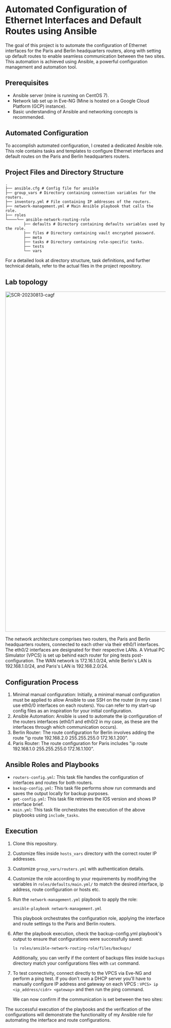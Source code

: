 # Automated Configuration of Ethernet Interfaces and Default Routes using Ansible

The goal of this project is to automate the configuration of Ethernet interfaces for the Paris and Berlin headquarters routers, along with setting up default routes to enable seamless communication between the two sites. This automation is achieved using Ansible, a powerful configuration management and automation tool.

## Prerequisites

- Ansible server (mine is running on CentOS 7).
- Network lab set up in Eve-NG (Mine is hosted on a Google Cloud Platform (GCP) instance).
- Basic understanding of Ansible and networking concepts is recommended.

## Automated Configuration

To accomplish automated configuration, I created a dedicated Ansible role. This role contains tasks and templates to configure Ethernet interfaces and default routes on the Paris and Berlin headquarters routers.

## Project Files and Directory Structure

```
.
├── ansible.cfg # Config file for ansible
├── group_vars # Directory containing connection variables for the routers.
├── inventory.yml # File containing IP addresses of the routers.
├── network-management.yml # Main Ansible playbook that calls the role.
├── roles
└────└── ansible-network-routing-role
        ├── defaults # Directory containing defaults variables used by the role.
        ├── files # Directory containing vault encrypted password.
        ├── meta
        ├── tasks # Directory containing role-specific tasks.
        ├── tests
        └── vars
```

For a detailed look at directory structure, task definitions, and further technical details, refer to the actual files in the project repository.

## Lab topology

<img width="1066" alt="SCR-20230813-cagf" src="https://github.com/MozkaGit/ansible-network-routing/assets/43102748/f6f33f87-72a5-4ff1-ad8d-cc8f23fce1bc">

The network architecture comprises two routers, the Paris and Berlin headquarters routers, connected to each other via their eth0/1 interfaces. The eth0/2 interfaces are designated for their respective LANs. A Virtual PC Simulator (VPCS) is set up behind each router for ping tests post-configuration. The WAN network is 172.16.1.0/24, while Berlin's LAN is 192.168.1.0/24, and Paris's LAN is 192.168.2.0/24.

## Configuration Process

1. Minimal manual configuration: Initially, a minimal manual configuration must be applied to allow Ansible to use SSH on the router (in my case I use eth0/0 interfaces on each routers). You can refer to my start-up config files as an inspiration for your initial configuration.
2. Ansible Automation: Ansible is used to automate the ip configuration of the routers interfaces (eth0/1 and eth0/2 in my case, as these are the interfaces through which communication occurs).
3. Berlin Router: The route configuration for Berlin involves adding the route "ip route 192.168.2.0 255.255.255.0 172.16.1.200".
4. Paris Router: The route configuration for Paris includes "ip route 192.168.1.0 255.255.255.0 172.16.1.100".

## Ansible Roles and Playbooks

- `routers-config.yml`: This task file handles the configuration of interfaces and routes for both routers.
- `backup-config.yml`: This task file performs show run commands and saves the output locally for backup purposes.
- `get-config.yml`: This task file retrieves the IOS version and shows IP interface brief.
- `main.yml`: This task file orchestrates the execution of the above playbooks using `include_tasks`.

## Execution

1. Clone this repository.
2. Customize files inside `hosts_vars` directory with the correct router IP addresses.
3. Customize `group_vars/routers.yml` with authentication details.
4. Customize the role according to your requirements by modifying the variables in `roles/defaults/main.yml/` to match the desired interface, ip address, route configuration or hosts etc.
5. Run the `network-management.yml` playbook to apply the role:
    ```
    ansible-playbook network-management.yml
    ```
    This playbook orchestrates the configuration role, applying the interface and route settings to the Paris and Berlin routers.
6. After the playbook execution, check the backup-config.yml playbook's output to ensure that configurations were successfully saved:
    ```
    ls roles/ansible-network-routing-role/files/backups/
    ```
    Additionally, you can verify if the content of backups files inside `backups` directory match your configurations files with `cat` command.
7. To test connectivity, connect directly to the VPCS via Eve-NG and perform a ping test. If you don't own a DHCP server you'll have to manually configure IP address and gateway on each VPCS : `VPCS> ip <ip_address/cidr> <gateway>` and then run the ping command.

    We can now confirm if the communication is set between the two sites:

The successful execution of the playbooks and the verification of the configurations will demonstrate the functionality of my Ansible role for automating the interface and route configurations.
